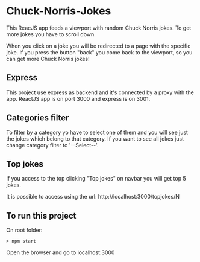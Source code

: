 # Chuck-Norris-Jokes
This ReacJS app feeds a viewport with random Chuck Norris jokes. To get more jokes you have to scroll down.

When you click on a joke you will be redirected to a page with the specific joke. If you press the button "back" you come back to the viewport, so you can get more Chuck Norris jokes!


## Express
This project use express as backend and it's connected by a proxy with the app. ReactJS app is on port 3000 and express is on 3001. 

## Categories filter

To filter by a category yo have to select one of them and you will see just the jokes which belong to that category. If you want to see all jokes just change category filter to '--Select--'.

## Top jokes
If you access to the top clicking "Top jokes" on navbar you will get top 5 jokes. 

It is possible to access using the url:
 http://localhost:3000/topjokes/N


## To run this project

On root folder:
```
> npm start
```

Open the browser and go to localhost:3000
